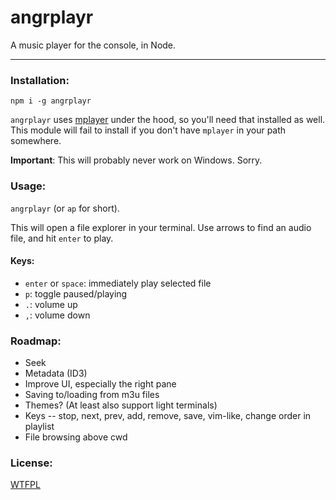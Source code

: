 # angrplayr

A music player for the console, in Node.

--------

### Installation:

`npm i -g angrplayr`

`angrplayr` uses [mplayer](http://www.mplayerhq.hu/design7/dload.html) under the
hood, so you'll need that installed as well. This module will fail to install if
you don't have `mplayer` in your path somewhere.

**Important**: This will probably never work on Windows. Sorry.

### Usage:

`angrplayr` (or `ap` for short).

This will open a file explorer in your terminal. Use arrows to find an audio
file, and hit `enter` to play.

#### Keys:

* `enter` or `space`: immediately play selected file
* `p`: toggle paused/playing
* `.`: volume up
* `,`: volume down

### Roadmap:

* Seek
* Metadata (ID3)
* Improve UI, especially the right pane
* Saving to/loading from m3u files
* Themes? (At least also support light terminals)
* Keys -- stop, next, prev, add, remove, save, vim-like, change order in playlist
* File browsing above cwd

### License:

[WTFPL](LICENSE.md)
